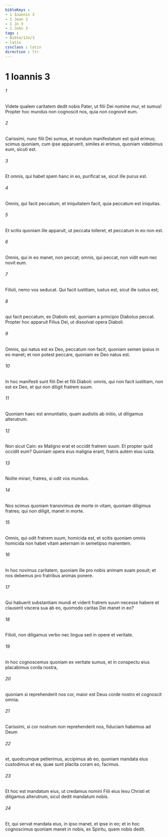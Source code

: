 ```yaml
---
bibleKeys : 
- 1 Ioannis 3
- 1 Jean 3
- 1 Jn 3
- 1 John 3
tags : 
- Bible/1Jn/3
- latin
cssclass : latin
direction : ltr
---
```


# 1 Ioannis 3

###### 1
Videte qualem caritatem dedit nobis Pater, ut filii Dei nomine mur, et sumus! Propter hoc mundus non cognoscit nos, quia non cognovit eum. 
###### 2
Carissimi, nunc filii Dei sumus, et nondum manifestatum est quid erimus; scimus quoniam, cum ipse apparuerit, similes ei erimus, quoniam videbimus eum, sicuti est.
###### 3
Et omnis, qui habet spem hanc in eo, purificat se, sicut ille purus est. 
###### 4
Omnis, qui facit peccatum, et iniquitatem facit, quia peccatum est iniquitas. 
###### 5
Et scitis quoniam ille apparuit, ut peccata tolleret, et peccatum in eo non est. 
###### 6
Omnis, qui in eo manet, non peccat; omnis, qui peccat, non vidit eum nec novit eum.
###### 7
Filioli, nemo vos seducat. Qui facit iustitiam, iustus est, sicut ille iustus est; 
###### 8
qui facit peccatum, ex Diabolo est, quoniam a principio Diabolus peccat. Propter hoc apparuit Filius Dei, ut dissolvat opera Diaboli. 
###### 9
Omnis, qui natus est ex Deo, peccatum non facit, quoniam semen ipsius in eo manet; et non potest peccare, quoniam ex Deo natus est.
###### 10
In hoc manifesti sunt filii Dei et filii Diaboli: omnis, qui non facit iustitiam, non est ex Deo, et qui non diligit fratrem suum.
###### 11
Quoniam haec est annuntiatio, quam audistis ab initio, ut diligamus alterutrum. 
###### 12
Non sicut Cain: ex Maligno erat et occidit fratrem suum. Et propter quid occidit eum? Quoniam opera eius maligna erant, fratris autem eius iusta.
###### 13
Nolite mirari, fratres, si odit vos mundus. 
###### 14
Nos scimus quoniam transivimus de morte in vitam, quoniam diligimus fratres; qui non diligit, manet in morte. 
###### 15
Omnis, qui odit fratrem suum, homicida est, et scitis quoniam omnis homicida non habet vitam aeternam in semetipso manentem.
###### 16
In hoc novimus caritatem, quoniam ille pro nobis animam suam posuit; et nos debemus pro fratribus animas ponere. 
###### 17
Qui habuerit substantiam mundi et viderit fratrem suum necesse habere et clauserit viscera sua ab eo, quomodo caritas Dei manet in eo? 
###### 18
Filioli, non diligamus verbo nec lingua sed in opere et veritate. 
###### 19
In hoc cognoscemus quoniam ex veritate sumus, et in conspectu eius placabimus corda nostra, 
###### 20
quoniam si reprehenderit nos cor, maior est Deus corde nostro et cognoscit omnia. 
###### 21
Carissimi, si cor nostrum non reprehenderit nos, fiduciam habemus ad Deum 
###### 22
et, quodcumque petierimus, accipimus ab eo, quoniam mandata eius custodimus et ea, quae sunt placita coram eo, facimus.
###### 23
Et hoc est mandatum eius, ut credamus nomini Filii eius Iesu Christi et diligamus alterutrum, sicut dedit mandatum nobis. 
###### 24
Et, qui servat mandata eius, in ipso manet, et ipse in eo; et in hoc cognoscimus quoniam manet in nobis, ex Spiritu, quem nobis dedit.

